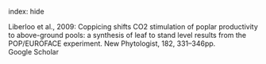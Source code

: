 index: hide

<div class="Citation">

  <div class="Citation-body">
    <div class="Citation-text">Liberloo et al., 2009: Coppicing shifts CO2 stimulation of poplar productivity to above-ground pools: a synthesis of leaf to stand level results from the POP/EUROFACE experiment. <span class="Article-journal">New Phytologist, </span><span class="Article-volume">182, </span>331–346pp.</div>
    <div class="Citation-links">
      <div class="CitationLink" data-href="https://scholar.google.com/scholar?q=Coppicing+shifts+CO2+stimulation+of+poplar+productivity+to+above-ground+pools%3A+a+synthesis+of+leaf+to+stand+level+results+from+the+POP%2FEUROFACE+experiment">
        <div class="CitationLink-icon CitationLink-Scholar"></div>
        <div class="CitationLink-text">Google Scholar</div>
      </div>
    </div>
  </div>
</div>


<div class="Citation-copy">

</div>